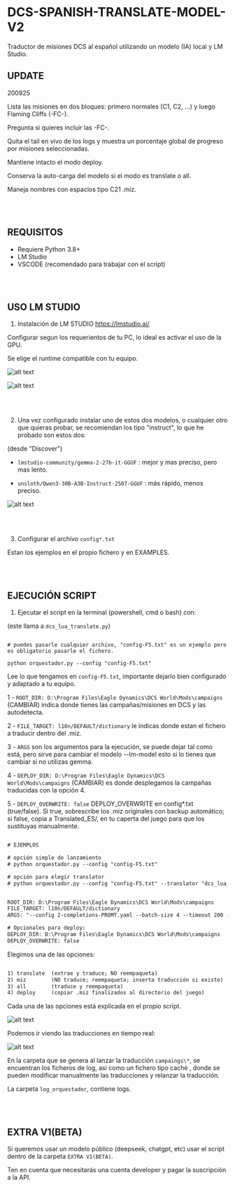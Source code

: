 # DCS-SPANISH-TRANSLATE-MODEL-V2

Traductor de misiones DCS al español utilizando un modelo (IA) local y LM Studio.

## UPDATE

200925

Lista las misiones en dos bloques: primero normales (C1, C2, …) y luego Flaming Cliffs (-FC-).

Pregunta si quieres incluir las -FC-.

Quita el tail en vivo de los logs y muestra un porcentaje global de progreso por misiones seleccionadas.

Mantiene intacto el modo deploy.

Conserva la auto-carga del modelo si el modo es translate o all.

Maneja nombres con espacios tipo C21 .miz.

<br>
<br>

## REQUISITOS

- Requiere Python 3.8+
- LM Studio
- VSCODE (recomendado para trabajar con el script)

<br>
<br>

## USO LM STUDIO

1. Instalación de LM STUDIO https://lmstudio.ai/

Configurar segun los requerientos de tu PC, lo ideal es activar el uso de la GPU.

Se elige el runtime compatible con tu equipo.


![alt text](images/1_LM_runtime.png)

![alt text](images/2_LM_hardware.png)


<br>
<br>

2. Una vez configurado instalar uno de estos dos modelos, o cualquier otro que quieras probar, se recomiendan los tipo "instruct", lo que he probado son estos dos:

(desde "Discover")

- `lmstudio-community/gemma-2-27b-it-GGUF` : mejor y mas preciso, pero mas lento.

- `unsloth/Qwen3-30B-A3B-Instruct-2507-GGUF` : más rápido, menos preciso.

![alt text](images/3_LM_search.png)

<br>
<br>

3. Configurar el archivo `config*.txt`

Estan los ejemplos en el propio fichero y en EXAMPLES.

<br>
<br>

## EJECUCIÓN SCRIPT

1. Ejecutar el script en la terminal (powershell, cmd o bash) con:

(este llama a `dcs_lua_translate.py`)

```

# puedes pasarle cualquier archivo, "config-F5.txt" es un ejemplo pero es obligatorio pasarle el fichero.

python orquestador.py --config "config-F5.txt"

```

Lee lo que tengamos en `config-F5.txt`, importante dejarlo bien configurado y adaptado a tu equipo.

1 - `ROOT_DIR: D:\Program Files\Eagle Dynamics\DCS World\Mods\campaigns` (CAMBIAR) indica donde tienes las campañas/misiones en DCS y las autodetecta.

2 - `FILE_TARGET: l10n/DEFAULT/dictionary` le indicas donde estan el fichero a traducir dentro del .miz.

3 - `ARGS` son los argumentos para la ejecución, se puede dejar tal como está, pero sirve  para cambiar el modelo --lm-model esto si lo tienes que cambiar si no utilizas gemma.

4 - `DEPLOY_DIR: D:\Program Files\Eagle Dynamics\DCS World\Mods\campaigns` (CAMBIAR) es donde desplegamos la campañas traducidas con la opción 4.

5 - `DEPLOY_OVERWRITE: false` DEPLOY_OVERWRITE en config*.txt (true/false). Si true, sobrescribe los .miz originales con backup automático; si false, copia a Translated_ES/, en tu caperta del juego para que los sustituyas manualmente.

```txt

# EJEMPLOS

# opción simple de lanzamiento
# python orquestador.py --config "config-F5.txt"

# opción para elegir translator 
# python orquestador.py --config "config-F5.txt" --translator "dcs_lua_translate.py"


ROOT_DIR: D:\Program Files\Eagle Dynamics\DCS World\Mods\campaigns
FILE_TARGET: l10n/DEFAULT/dictionary
ARGS: "--config 2-completions-PROMT.yaml --batch-size 4 --timeout 200 --lm-model google/gemma-2-27b --lm-compat completions --lm-url http://localhost:1234/v1"

# Opcionales para deploy:
DEPLOY_DIR: D:\Program Files\Eagle Dynamics\DCS World\Mods\campaigns
DEPLOY_OVERWRITE: false

```

Elegimos una de las opciones:

```txt

1) translate  (extrae y traduce; NO reempaqueta)
2) miz        (NO traduce; reempaqueta; inserta traducción si existe)
3) all        (traduce y reempaqueta)
4) deploy     (copiar .miz finalizados al directorio del juego)

```

Cada una de las opciones está explicada en el propio script.

![alt text](images/4_terminal.png)

Podemos ir viendo las traducciones en tiempo real:

![alt text](images/5_LM_developer.png)

En la carpeta que se genera al lanzar la traducción `campaings\*`, se encuentran los ficheros de log, asi como un fichero tipo caché , donde se pueden modificar manualmente las traducciones y relanzar la traducción.

La carpeta `log_orquestador`, contiene logs.

<br>
<br>

## EXTRA V1(BETA)

Si queremos usar un modelo público (deepseek, chatgpt, etc) usar el script dentro de la carpeta `EXTRA V1(BETA)`.

Ten en cuenta que necesitarás una cuenta developer y pagar la suscripción a la API.
